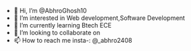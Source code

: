 - 👋 Hi, I’m @AbhroGhosh10
- 👀 I’m interested in Web development,Software Development
- 🌱 I’m currently learning Btech ECE
- 💞️ I’m looking to collaborate on 
- 📫 How to reach me insta-: @_abhro2408

<!---
AbhroGhosh10/AbhroGhosh10 is a ✨ special ✨ repository because its `README.md` (this file) appears on your GitHub profile.
You can click the Preview link to take a look at your changes.
--->
